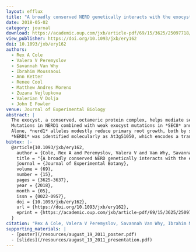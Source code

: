 ```yaml
---
layout: efflux
title: "A broadly conserved NERD genetically interacts with the exocyst to affect root growth and cell expansion "
date: 2018-05-02
category: journal
download: https://academic.oup.com/jxb/article-pdf/69/15/3625/25097718/ery162.pdf
view_publisher: https://doi.org/10.1093/jxb/ery162
doi: 10.1093/jxb/ery162
authors:
  - Rex A Cole
  - Valera V Peremyslov
  - Savannah Van Why
  - Ibrahim Moussaoui
  - Ann Ketter
  - Renee Cool
  - Matthew Andres Moreno
  - Zuzana Vejlupkova
  - Valerian V Dolja
  - John E Fowler
venue: Journal of Experimental Biology
abstract: |
  The exocyst, a conserved, octameric protein complex, helps mediate secretion at the plasma membrane, facilitating specific developmental processes that include control of root meristem size, cell elongation, and tip growth. A genetic screen for second-site enhancers in Arabidopsis identified *NEW ENHANCER of ROOT DWARFISM1* (*NERD1*) as an exocyst interactor.
  Mutations in NERD1 combined with weak exocyst mutations in *SEC8* and *EXO70A1* result in a synergistic reduction in root growth.
  Alone, *nerd1* alleles modestly reduce primary root growth, both by shortening the root meristem and by reducing cell elongation, but also result in a slight increase in root hair length, bulging, and rupture.
  *NERD1* was identified molecularly as At3g51050, which encodes a transmembrane protein of unknown function that is broadly conserved throughout the Archaeplastida. A functional NERD1–GFP fusion localizes to the Golgi, in a pattern distinct from the plasma membrane-localized exocyst, arguing against a direct NERD1–exocyst interaction. Structural modeling suggests the majority of the protein is positioned in the lumen, in a β-propeller-like structure that has some similarity to proteins that bind polysaccharides. We suggest that NERD1 interacts with the exocyst indirectly, possibly affecting polysaccharides destined for the cell wall, and influencing cell wall characteristics in a developmentally distinct manner.
bibtex: |-
  @article{10.1093/jxb/ery162,
    author = {Cole, Rex A and Peremyslov, Valera V and Van Why, Savannah and Moussaoui, Ibrahim and Ketter, Ann and Cool, Renee and Moreno, Matthew Andres and Vejlupkova, Zuzana and Dolja, Valerian V and Fowler, John E},
    title = "{A broadly conserved NERD genetically interacts with the exocyst to affect root growth and cell expansion}",
    journal = {Journal of Experimental Botany},
    volume = {69},
    number = {15},
    pages = {3625-3637},
    year = {2018},
    month = {05},
    issn = {0022-0957},
    doi = {10.1093/jxb/ery162},
    url = {https://doi.org/10.1093/jxb/ery162},
    eprint = {https://academic.oup.com/jxb/article-pdf/69/15/3625/25097718/ery162.pdf},
  }
citation: "Rex A Cole, Valera V Peremyslov, Savannah Van Why, Ibrahim Moussaoui, Ann Ketter, Renee Cool, Matthew Andres Moreno, Zuzana Vejlupkova, Valerian V Dolja, John E Fowler, A broadly conserved NERD genetically interacts with the exocyst to affect root growth and cell expansion, Journal of Experimental Botany, Volume 69, Issue 15, 10 July 2018, Pages 3625–3637, https://doi.org/10.1093/jxb/ery162 "
supporting_materials: |
  - [poster](/resources/august_19_2011_poster.pdf)
  - [slides](/resources/august_19_2011_presentation.pdf)
---
```

